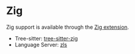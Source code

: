 # Zig

Zig support is available through the [Zig extension](https://github.com/neopilot-extensions/zig).

- Tree-sitter: [tree-sitter-zig](https://github.com/tree-sitter-grammars/tree-sitter-zig)
- Language Server: [zls](https://github.com/zigtools/zls)
